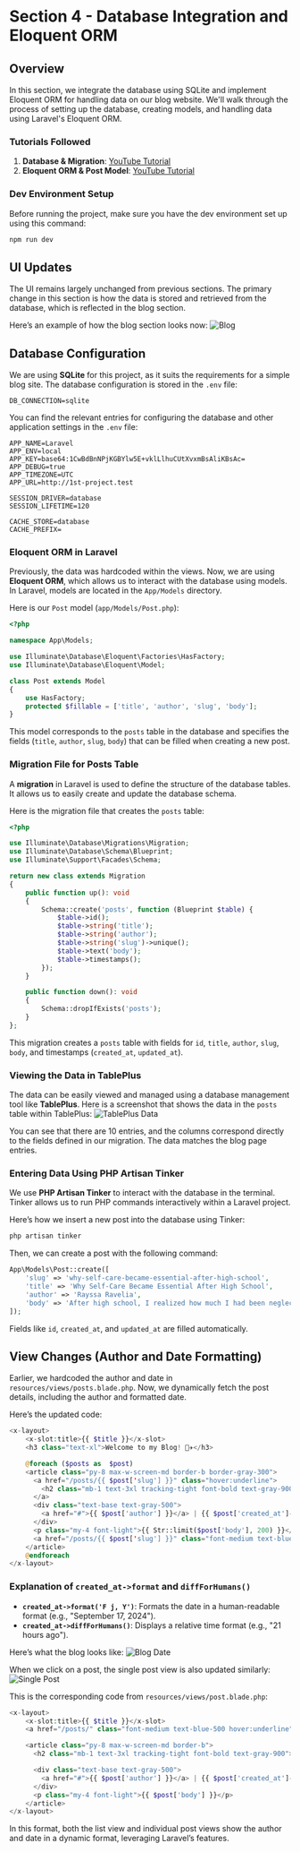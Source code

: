 # Section 4 - Database Integration and Eloquent ORM

## Overview
In this section, we integrate the database using SQLite and implement Eloquent ORM for handling data on our blog website. We'll walk through the process of setting up the database, creating models, and handling data using Laravel's Eloquent ORM.

### Tutorials Followed
1. **Database & Migration**: [YouTube Tutorial](https://youtu.be/eghZY9-3Wko)
2. **Eloquent ORM & Post Model**: [YouTube Tutorial](https://youtu.be/dW3-33iMYkk)

### Dev Environment Setup
Before running the project, make sure you have the dev environment set up using this command:
```bash
npm run dev
```

## UI Updates
The UI remains largely unchanged from previous sections. The primary change in this section is how the data is stored and retrieved from the database, which is reflected in the blog section.

Here’s an example of how the blog section looks now:
![Blog](img/blog.png)

## Database Configuration
We are using **SQLite** for this project, as it suits the requirements for a simple blog site. The database configuration is stored in the `.env` file:

```plaintext
DB_CONNECTION=sqlite
```

You can find the relevant entries for configuring the database and other application settings in the `.env` file:
```plaintext
APP_NAME=Laravel
APP_ENV=local
APP_KEY=base64:1CwBdBnNPjKGBYlw5E+vklLlhuCUtXvxmBsAliKBsAc=
APP_DEBUG=true
APP_TIMEZONE=UTC
APP_URL=http://1st-project.test

SESSION_DRIVER=database
SESSION_LIFETIME=120

CACHE_STORE=database
CACHE_PREFIX=
```

### Eloquent ORM in Laravel
Previously, the data was hardcoded within the views. Now, we are using **Eloquent ORM**, which allows us to interact with the database using models. In Laravel, models are located in the `App/Models` directory.

Here is our `Post` model (`app/Models/Post.php`):
```php
<?php

namespace App\Models;

use Illuminate\Database\Eloquent\Factories\HasFactory;
use Illuminate\Database\Eloquent\Model;

class Post extends Model
{
    use HasFactory;
    protected $fillable = ['title', 'author', 'slug', 'body'];
}
```
This model corresponds to the `posts` table in the database and specifies the fields (`title`, `author`, `slug`, `body`) that can be filled when creating a new post.

### Migration File for Posts Table
A **migration** in Laravel is used to define the structure of the database tables. It allows us to easily create and update the database schema.

Here is the migration file that creates the `posts` table:
```php
<?php

use Illuminate\Database\Migrations\Migration;
use Illuminate\Database\Schema\Blueprint;
use Illuminate\Support\Facades\Schema;

return new class extends Migration
{
    public function up(): void
    {
        Schema::create('posts', function (Blueprint $table) {
            $table->id();
            $table->string('title');
            $table->string('author');
            $table->string('slug')->unique();
            $table->text('body');
            $table->timestamps();
        });
    }

    public function down(): void
    {
        Schema::dropIfExists('posts');
    }
};
```
This migration creates a `posts` table with fields for `id`, `title`, `author`, `slug`, `body`, and timestamps (`created_at`, `updated_at`).

### Viewing the Data in TablePlus
The data can be easily viewed and managed using a database management tool like **TablePlus**. Here is a screenshot that shows the data in the `posts` table within TablePlus:
![TablePlus Data](img/tableplus.png)

You can see that there are 10 entries, and the columns correspond directly to the fields defined in our migration. The data matches the blog page entries.

### Entering Data Using PHP Artisan Tinker
We use **PHP Artisan Tinker** to interact with the database in the terminal. Tinker allows us to run PHP commands interactively within a Laravel project.

Here’s how we insert a new post into the database using Tinker:
```bash
php artisan tinker
```
Then, we can create a post with the following command:
```php
App\Models\Post::create([
    'slug' => 'why-self-care-became-essential-after-high-school',
    'title' => 'Why Self-Care Became Essential After High School',
    'author' => 'Rayssa Ravelia',
    'body' => 'After high school, I realized how much I had been neglecting my own well-being...'
]);
```
Fields like `id`, `created_at`, and `updated_at` are filled automatically.

## View Changes (Author and Date Formatting)
Earlier, we hardcoded the author and date in `resources/views/posts.blade.php`. Now, we dynamically fetch the post details, including the author and formatted date.

Here’s the updated code:
```php
<x-layout>
    <x-slot:title>{{ $title }}</x-slot>
    <h3 class="text-xl">Welcome to my Blog! 🧳✈️</h3>

    @foreach ($posts as  $post)
    <article class="py-8 max-w-screen-md border-b border-gray-300">
      <a href="/posts/{{ $post['slug'] }}" class="hover:underline">
        <h2 class="mb-1 text-3xl tracking-tight font-bold text-gray-900">{{ $post['title'] }}</h2>
      </a>
      <div class="text-base text-gray-500">
        <a href="#">{{ $post['author'] }}</a> | {{ $post['created_at']->format('F j, Y') }} | {{ $post['created_at']->diffForHumans() }}
      </div>
      <p class="my-4 font-light">{{ Str::limit($post['body'], 200) }}</p>
      <a href="/posts/{{ $post['slug'] }}" class="font-medium text-blue-500 hover:underline">Read more &raquo;</a>
    </article>
    @endforeach
</x-layout>
```
### Explanation of `created_at->format` and `diffForHumans()`
- **`created_at->format('F j, Y')`**: Formats the date in a human-readable format (e.g., "September 17, 2024").
- **`created_at->diffForHumans()`**: Displays a relative time format (e.g., "21 hours ago").

Here’s what the blog looks like:
![Blog Date](img/blog-date.png)

When we click on a post, the single post view is also updated similarly:
![Single Post](img/blog-post.png)

This is the corresponding code from `resources/views/post.blade.php`:
```php
<x-layout>
    <x-slot:title>{{ $title }}</x-slot>
    <a href="/posts/" class="font-medium text-blue-500 hover:underline">&laquo; Back to posts</a>

    <article class="py-8 max-w-screen-md border-b">
      <h2 class="mb-1 text-3xl tracking-tight font-bold text-gray-900">{{ $post['title'] }}</h2>

      <div class="text-base text-gray-500">
        <a href="#">{{ $post['author'] }}</a> | {{ $post['created_at']->format('F j, Y') }} | {{ $post['created_at']->diffForHumans() }}
      </div>
      <p class="my-4 font-light">{{ $post['body'] }}</p>
    </article>
</x-layout>
```

In this format, both the list view and individual post views show the author and date in a dynamic format, leveraging Laravel’s features.
